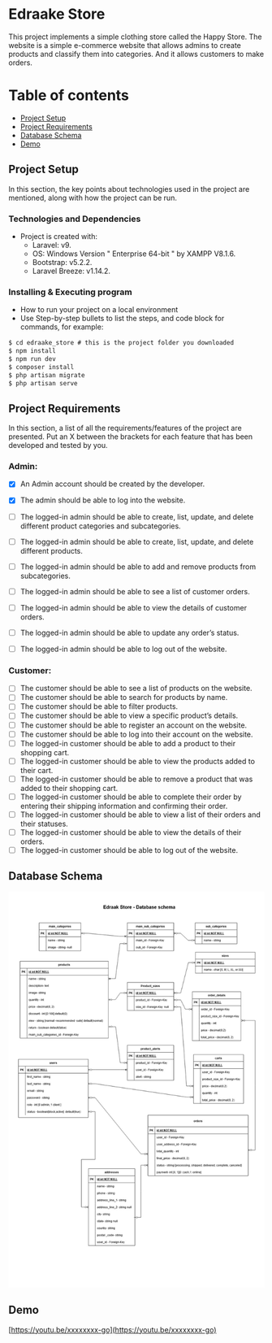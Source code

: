 # Edraake Store
This project implements a simple clothing store called the Happy Store. The website is a simple e-commerce website that allows admins to create products and classify them into categories. And it allows customers to make orders.

# Table of contents
* [Project Setup](#project-setup)
* [Project Requirements](#project-requirements)
* [Database Schema](#database-schema)
* [Demo](#demo)


## Project Setup

In this section, the key points about technologies used in the project are mentioned, along with how the project can be run.

### Technologies and Dependencies

* Project is created with:
  * Laravel: v9. 
  * OS: Windows Version " Enterprise 64-bit " by XAMPP V8.1.6. 
  * Bootstrap: v5.2.2.
  * Laravel Breeze: v1.14.2.

### Installing & Executing program

* How to run your project on a local environment
* Use Step-by-step bullets to list the steps, and code block for commands, for example: 
```
$ cd edraake_store # this is the project folder you downloaded
$ npm install
$ npm run dev
$ composer install
$ php artisan migrate
$ php artisan serve
```

## Project Requirements
In this section, a list of all the requirements/features of the project are presented.
Put an X between the brackets for each feature that has been developed and tested by you.

### Admin:
- [x] An Admin account should be created by the developer.
- [x] The admin should be able to log into the website.
- [ ] The logged-in admin should be able to create, list, update, and delete different product categories and subcategories.
- [ ] The logged-in admin should be able to create, list, update, and delete different products.
- [ ] The logged-in admin should be able to add and remove products from subcategories.
- [ ] The logged-in admin should be able to see a list of customer orders.
- [ ] The logged-in admin should be able to view the details of customer orders.
- [ ] The logged-in admin should be able to update any order’s status.
- [ ] The logged-in admin should be able to log out of the website.


### Customer:
- [ ] The customer should be able to see a list of products on the website.
- [ ] The customer should be able to search for products by name.
- [ ] The customer should be able to filter products.
- [ ] The customer should be able to view a specific product’s details.
- [ ] The customer should be able to register an account on the website.
- [ ] The customer should be able to log into their account on the website.
- [ ] The logged-in customer should be able to add a product to their shopping cart.
- [ ] The logged-in customer should be able to view the products added to their cart.
- [ ] The logged-in customer should be able to remove a product that was added to their shopping cart.
- [ ] The logged-in customer should be able to complete their order by entering their shipping information and confirming their order.
- [ ] The logged-in customer should be able to view a list of their orders and their statuses.
- [ ] The logged-in customer should be able to view the details of their orders.
- [ ] The logged-in customer should be able to log out of the website.

## Database Schema

![schema](https://github.com/NadiaSalah/Edraak-Store/blob/master/project_design/db_schema/edraake_store.jpg)
## Demo 

[https://youtu.be/xxxxxxxx-go](https://youtu.be/xxxxxxxx-go) 

